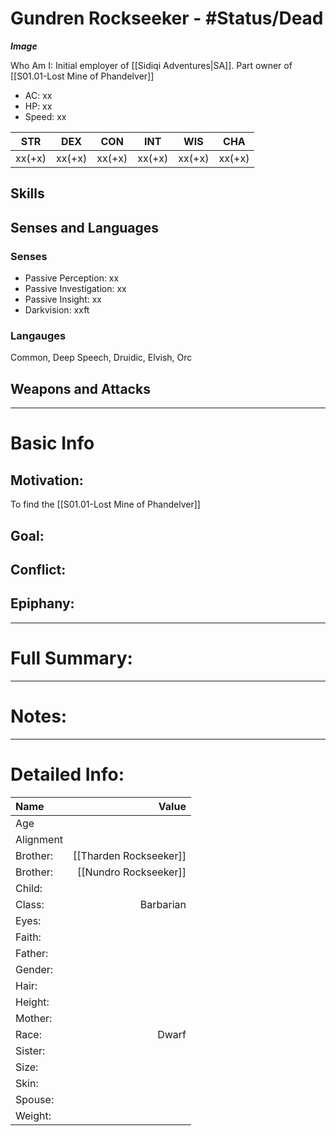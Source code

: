 # Gundren Rockseeker - #Status/Dead 
***Image***

Who Am I: Initial employer of [[Sidiqi Adventures|SA]]. Part owner of [[S01.01-Lost Mine of Phandelver]]

- AC: xx  
- HP: xx  
- Speed: xx 

| STR | DEX | CON | INT | WIS | CHA|
|----| ---- | ---- | ---- | ---- | ---- |
| xx(+x)| xx(+x)| xx(+x)| xx(+x)| xx(+x)| xx(+x)

## Skills

## Senses and Languages
### Senses
- Passive Perception: xx
- Passive Investigation: xx
- Passive Insight: xx
- Darkvision: xxft

### Langauges
Common, Deep Speech, Druidic, Elvish, Orc

## Weapons and Attacks

___
# Basic Info

## Motivation:
To find the [[S01.01-Lost Mine of Phandelver]]

## Goal:

## Conflict:

## Epiphany:

___
# Full Summary:

___
# Notes:

___
# Detailed Info:
Name|Value
:-----|-----:
Age|
Alignment|
Brother:|[[Tharden Rockseeker]]
Brother:|[[Nundro Rockseeker]]
Child:|
Class:|Barbarian
Eyes:|
Faith:|
Father:|
Gender:|
Hair:|
Height:|
Mother:|
Race:|Dwarf
Sister:|
Size:|
Skin:|
Spouse:|
Weight:|